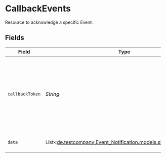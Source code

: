 # CallbackEvents

Resource to acknowledge a specific Event.


## Fields

| Field                                                                                                                              | Type                                                                                                                               | Required                                                                                                                           | Description                                                                                                                        | Example                                                                                                                            |
| ---------------------------------------------------------------------------------------------------------------------------------- | ---------------------------------------------------------------------------------------------------------------------------------- | ---------------------------------------------------------------------------------------------------------------------------------- | ---------------------------------------------------------------------------------------------------------------------------------- | ---------------------------------------------------------------------------------------------------------------------------------- |
| `callbackToken`                                                                                                                    | *String*                                                                                                                           | :heavy_check_mark:                                                                                                                 | The token for the callback request. This token must be returned in the callback response to acknowledge that events were received. | 40ce25c2-8148-4b69-9395-c7dc2e62c692                                                                                               |
| `data`                                                                                                                             | List<[de.testcompany.Event_Notification.models.shared.EventInput](../../models/shared/EventInput.md)>                              | :heavy_check_mark:                                                                                                                 | Array of event notifications.                                                                                                      |                                                                                                                                    |